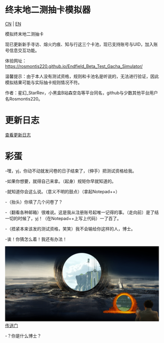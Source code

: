 # 终末地二测抽卡模拟器

[CN](README.md) | [EN](README_en.md)

模拟终末地二测抽卡

现已更新新手寻访、熔火灼痕、知与行这三个卡池，现已支持账号与UID，加入账号信息交互功能。

体验网址：https://rosmontis220.github.io/Endfield_Beta_Test_Gacha_Simulator/

温馨提示：由于本人没有测试资格，规则和卡池名是听说的，无法进行验证，因此模拟结果可能与实际抽卡规则情况不符。

作者：星幻_StarRev，小黑盒B站森空岛等平台同名，github与少数其他平台用户名Rosmontis220。

# 更新日志

[查看更新日志](update.md)

# 彩蛋

-嘿，yj，你动不动就发问卷的日子结束了，（伸手）把测试资格给我。

-如果你想要，就得自己来拿。（起身）规矩你早就知道的。

-就知道你会这么说。（意义不明的鼓点）（拿起Notepad++）

-（抬头）你填了几个问卷了？

-（翻看各种邮箱）很难说。这是我从注册账号起唯一记得的事。（走向前）是了结一切的时候了，yj！（在Notepad++上写上代码）一了百了。

-（捂紧本来该发的测试资格，笑笑）我不会输给你这样的人，博士。

-诶！你猜怎么着！我还有办法！

![image](resources/readmeeasteregg.png)[传送门](https://github.com/SuikoAkari/ArkFieldPS)

-？你是什么博士？
